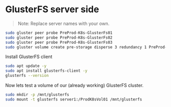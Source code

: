 # GlusterFS server side

> Note: Replace server names with your own.

```bash
sudo gluster peer probe PreProd-K8s-GlusterFs01
sudo gluster peer probe PreProd-K8s-GlusterFs02
sudo gluster peer probe PreProd-K8s-GlusterFs03
sudo gluster volume create pre-storage disperse 3 redundancy 1 PreProd-K8s-GlusterFs01:/GlusterFs/Brick01/Vol01 PreProd-K8s-GlusterFs02:/GlusterFs/Brick01/Vol01 PreProd-K8s-GlusterFs03:/GlusterFs/Brick01/Vol01
```

Install GlusterFS client

```bash
sudo apt update -y
sudo apt install glusterfs-client -y
glusterfs --version
```

Now lets test a volume of our (already working) GlusterFS cluster.

```bash
sudo mkdir -p /mnt/glusterfs
sudo mount -t glusterfs server1:/ProdK8sVol01 /mnt/glusterfs
```


